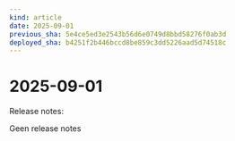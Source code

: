 ```yaml
---
kind: article
date: 2025-09-01
previous_sha: 5e4ce5ed3e2543b56d6e0749d8bbd58276f0ab3d
deployed_sha: b4251f2b446bccd8be859c3dd5226aad5d74518c
---
```


# 2025-09-01

Release notes:

Geen release notes
